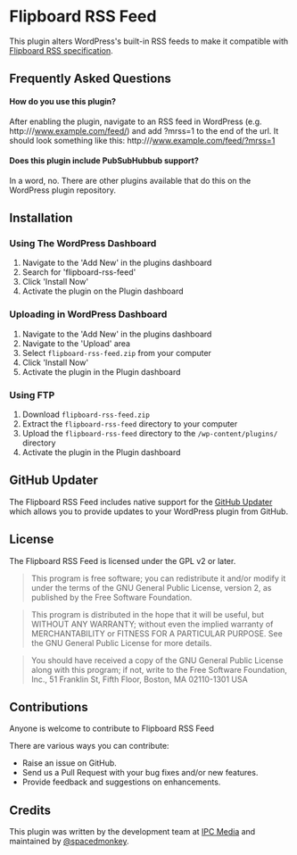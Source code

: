 Flipboard RSS Feed
===================

This plugin alters WordPress's built-in RSS feeds to make it compatible with [Flipboard RSS specification](https://flipboard.com/rss/). 

## Frequently Asked Questions ##

#### How do you use this plugin?

After enabling the plugin, navigate to an RSS feed in WordPress (e.g. http:///www.example.com/feed/) and add ?mrss=1 to the end of the url. It should look something like this: http:///www.example.com/feed/?mrss=1

#### Does this plugin include PubSubHubbub support?

In a word, no. There are other plugins available that do this on the WordPress plugin repository.

## Installation

### Using The WordPress Dashboard 

1. Navigate to the 'Add New' in the plugins dashboard
2. Search for 'flipboard-rss-feed'
3. Click 'Install Now'
4. Activate the plugin on the Plugin dashboard

### Uploading in WordPress Dashboard

1. Navigate to the 'Add New' in the plugins dashboard
2. Navigate to the 'Upload' area
3. Select `flipboard-rss-feed.zip` from your computer
4. Click 'Install Now'
5. Activate the plugin in the Plugin dashboard

### Using FTP 
1. Download `flipboard-rss-feed.zip`
2. Extract the `flipboard-rss-feed` directory to your computer
3. Upload the `flipboard-rss-feed` directory to the `/wp-content/plugins/` directory
4. Activate the plugin in the Plugin dashboard


## GitHub Updater

The Flipboard RSS Feed includes native support for the [GitHub Updater](https://github.com/afragen/github-updater) which allows you to provide updates to your WordPress plugin from GitHub.

## License

The Flipboard RSS Feed is licensed under the GPL v2 or later.

> This program is free software; you can redistribute it and/or modify
it under the terms of the GNU General Public License, version 2, as
published by the Free Software Foundation.

> This program is distributed in the hope that it will be useful,
but WITHOUT ANY WARRANTY; without even the implied warranty of
MERCHANTABILITY or FITNESS FOR A PARTICULAR PURPOSE.  See the
GNU General Public License for more details.

> You should have received a copy of the GNU General Public License
along with this program; if not, write to the Free Software
Foundation, Inc., 51 Franklin St, Fifth Floor, Boston, MA  02110-1301  USA


## Contributions

Anyone is welcome to contribute to Flipboard RSS Feed

There are various ways you can contribute:

* Raise an issue on GitHub.
* Send us a Pull Request with your bug fixes and/or new features.
* Provide feedback and suggestions on enhancements.

## Credits 

This plugin was written by the development team at [IPC Media](http://www.ipcmedia.com/) and maintained by [@spacedmonkey](https://github.com/spacedmonkey/).
